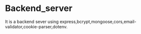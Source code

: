 # Backend_server
It is a backend sever using express,bcrypt,mongoose,cors,email-validator,cookie-parser,dotenv.
